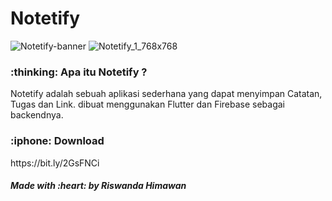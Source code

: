 # Notetify
![Notetify-banner](https://user-images.githubusercontent.com/35683696/95246590-e6511480-083e-11eb-8a6c-c2b128c242d3.jpg)
![Notetify_1_768x768](https://user-images.githubusercontent.com/35683696/95124037-10da9900-077d-11eb-9e41-d7d9ca8fb954.png)

<h3> :thinking: Apa itu Notetify ? </h3>

<p> Notetify adalah sebuah aplikasi sederhana yang dapat menyimpan Catatan, Tugas dan Link. 
dibuat menggunakan Flutter dan Firebase sebagai backendnya.</p>
  
<h3> :iphone: Download </h3>
<p> https://bit.ly/2GsFNCi</p>

<h5> Made with :heart: by Riswanda Himawan </h3>

